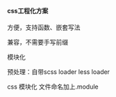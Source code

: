 #### css工程化方案

方便，支持函数、嵌套写法

兼容，不需要手写前缀

模块化

预处理：自带scss loader less loader

css 模块化 文件命名加上.module

